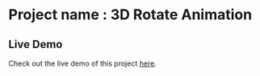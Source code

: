 # Project name : 3D Rotate Animation

## Live Demo

Check out the live demo of this project [here](https://3d-rotate-css-only.vercel.app).